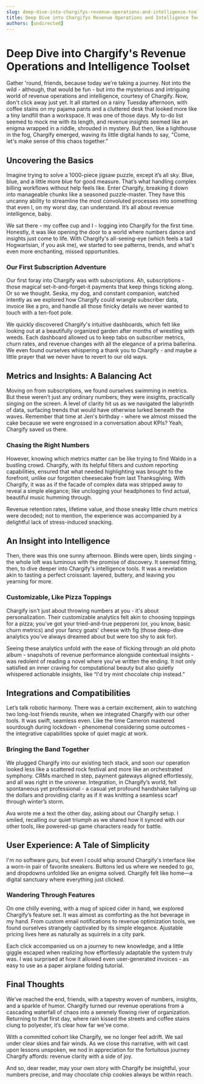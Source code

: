 ```yaml
---
slug: deep-dive-into-chargifys-revenue-operations-and-intelligence-toolset
title: Deep Dive into Chargifys Revenue Operations and Intelligence Toolset
authors: [undirected]
---
```



# Deep Dive into Chargify's Revenue Operations and Intelligence Toolset

Gather 'round, friends, because today we're taking a journey. Not into the wild - although, that would be fun - but into the mysterious and intriguing world of revenue operations and intelligence, courtesy of Chargify. Now, don't click away just yet. It all started on a rainy Tuesday afternoon, with coffee stains on my pajama pants and a cluttered desk that looked more like a tiny landfill than a workspace. It was one of those days. My to-do list seemed to mock me with its length, and revenue insights seemed like an enigma wrapped in a riddle, shrouded in mystery. But then, like a lighthouse in the fog, Chargify emerged, waving its little digital hands to say, "Come, let's make sense of this chaos together."

## Uncovering the Basics

Imagine trying to solve a 1000-piece jigsaw puzzle, except it’s all sky. Blue, blue, and a little more blue for good measure. That’s what handling complex billing workflows without help feels like. Enter Chargify, breaking it down into manageable chunks like a seasoned puzzle-master. They have this uncanny ability to streamline the most convoluted processes into something that even I, on my worst day, can understand. It’s all about revenue intelligence, baby.

We sat there - my coffee cup and I - logging into Chargify for the first time. Honestly, it was like opening the door to a world where numbers dance and insights just come to life. With Chargify's all-seeing-eye (which feels a tad Hogwartsian, if you ask me), we started to see patterns, trends, and what's even more enchanting, missed opportunities.

### Our First Subscription Adventure

Our first foray into Chargify was with subscriptions. Ah, subscriptions - those magical set-it-and-forget-it payments that keep things ticking along. Or so we thought. Seska, my dog, and constant companion, watched intently as we explored how Chargify could wrangle subscriber data, invoice like a pro, and handle all those finicky details we never wanted to touch with a ten-foot pole.

We quickly discovered Chargify's intuitive dashboards, which felt like looking out at a beautifully organized garden after months of wrestling with weeds. Each dashboard allowed us to keep tabs on subscriber metrics, churn rates, and revenue changes with all the elegance of a prima ballerina. We even found ourselves whispering a thank you to Chargify - and maybe a little prayer that we never have to revert to our old ways.

## Metrics and Insights: A Balancing Act

Moving on from subscriptions, we found ourselves swimming in metrics. But these weren’t just any ordinary numbers; they were insights, practically singing on the screen. A level of clarity hit us as we navigated the labyrinth of data, surfacing trends that would have otherwise lurked beneath the waves. Remember that time at Jen's birthday - where we almost missed the cake because we were engrossed in a conversation about KPIs? Yeah, Chargify saved us there.

### Chasing the Right Numbers

However, knowing which metrics matter can be like trying to find Waldo in a bustling crowd. Chargify, with its helpful filters and custom reporting capabilities, ensured that what needed highlighting was brought to the forefront, unlike our forgotten cheesecake from last Thanksgiving. With Chargify, it was as if the facade of complex data was stripped away to reveal a simple elegance; like unclogging your headphones to find actual, beautiful music humming through.

Revenue retention rates, lifetime value, and those sneaky little churn metrics were decoded; not to mention, the experience was accompanied by a delightful lack of stress-induced snacking.

## An Insight into Intelligence

Then, there was this one sunny afternoon. Blinds were open, birds singing - the whole loft was luminous with the promise of discovery. It seemed fitting, then, to dive deeper into Chargify's intelligence tools. It was a revelation akin to tasting a perfect croissant: layered, buttery, and leaving you yearning for more. 

### Customizable, Like Pizza Toppings

Chargify isn't just about throwing numbers at you - it's about personalization. Their customizable analytics felt akin to choosing toppings for a pizza; you’ve got your tried-and-true pepperoni (or, you know, basic churn metrics) and your fancy goats' cheese with fig (those deep-dive analytics you've always dreamed about but were too shy to ask for). 

Seeing these analytics unfold with the ease of flicking through an old photo album - snapshots of revenue performance alongside contextual insights - was redolent of reading a novel where you've written the ending. It not only satisfied an inner craving for computational beauty but also quietly whispered actionable insights, like “I'd try mint chocolate chip instead.”

## Integrations and Compatibilities

Let’s talk robotic harmony. There was a certain excitement, akin to watching two long-lost friends reunite, when we integrated Chargify with our other tools. It was swift, seamless even. Like the time Cameron mastered sourdough during lockdown - phenomenal considering some outcomes - the integrative capabilities spoke of quiet magic at work.

### Bringing the Band Together

We plugged Chargify into our existing tech stack, and soon our operation looked less like a scattered rock festival and more like an orchestrated symphony. CRMs marched in step, payment gateways aligned effortlessly, and all was right in the universe. Integration, in Chargify’s world, felt spontaneous yet professional - a casual yet profound handshake tallying up the dollars and providing clarity as if it was knitting a seamless scarf through winter’s storm.

Ava wrote me a text the other day, asking about our Chargify setup. I smiled, recalling our quiet triumph as we shared how it synced with our other tools, like powered-up game characters ready for battle. 

## User Experience: A Tale of Simplicity

I'm no software guru, but even I could whip around Chargify's interface like a worn-in pair of favorite sneakers. Buttons led us where we needed to go, and dropdowns unfolded like an enigma solved. Chargify felt like home—a digital sanctuary where everything just clicked. 

### Wandering Through Features

On one chilly evening, with a mug of spiced cider in hand, we explored Chargify’s feature set. It was almost as comforting as the hot beverage in my hand. From custom email notifications to revenue optimization tools, we found ourselves strangely captivated by its simple elegance. Ajustable pricing lives here as naturally as squirrels in a city park. 

Each click accompanied us on a journey to new knowledge, and a little giggle escaped when realizing how effortlessly adaptable the system truly was. I was surprised at how it allowed even user-generated invoices - as easy to use as a paper airplane folding tutorial.

## Final Thoughts

We’ve reached the end, friends, with a tapestry woven of numbers, insights, and a sparkle of humor. Chargify turned our revenue operations from a cascading waterfall of chaos into a serenely flowing river of organization. Returning to that first day, where rain kissed the streets and coffee stains clung to polyester, it’s clear how far we've come. 

With a committed cohort like Chargify, we no longer feel adrift. We sail under clear skies and fair winds. As we close this narrative, with wit cast upon lessons unspoken, we nod in appreciation for the fortuitous journey Chargify affords: revenue clarity with a side of joy. 

And so, dear reader, may your own story with Chargify be insightful, your numbers precise, and may chocolate chip cookies always be within reach.